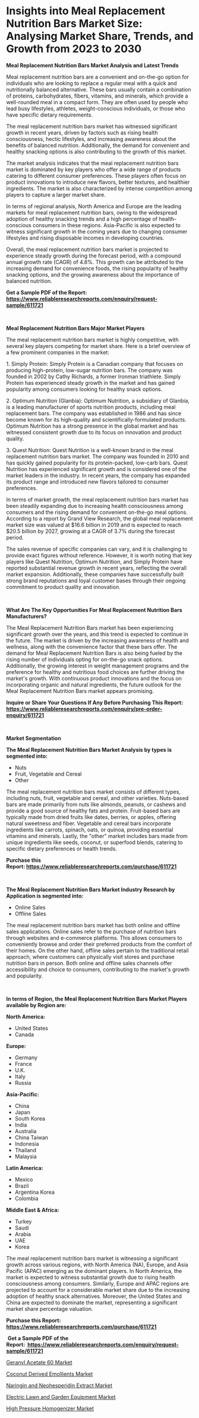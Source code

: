 <p><h1>Insights into Meal Replacement Nutrition Bars Market Size: Analysing Market Share, Trends, and Growth from 2023 to 2030</h1></p><p><strong>Meal Replacement Nutrition Bars Market Analysis and Latest Trends</strong></p>
<p><p>Meal replacement nutrition bars are a convenient and on-the-go option for individuals who are looking to replace a regular meal with a quick and nutritionally balanced alternative. These bars usually contain a combination of proteins, carbohydrates, fibers, vitamins, and minerals, which provide a well-rounded meal in a compact form. They are often used by people who lead busy lifestyles, athletes, weight-conscious individuals, or those who have specific dietary requirements.</p><p>The meal replacement nutrition bars market has witnessed significant growth in recent years, driven by factors such as rising health consciousness, hectic lifestyles, and increasing awareness about the benefits of balanced nutrition. Additionally, the demand for convenient and healthy snacking options is also contributing to the growth of this market. </p><p>The market analysis indicates that the meal replacement nutrition bars market is dominated by key players who offer a wide range of products catering to different consumer preferences. These players often focus on product innovations to introduce new flavors, better textures, and healthier ingredients. The market is also characterized by intense competition among players to capture a larger market share.</p><p>In terms of regional analysis, North America and Europe are the leading markets for meal replacement nutrition bars, owing to the widespread adoption of healthy snacking trends and a high percentage of health-conscious consumers in these regions. Asia-Pacific is also expected to witness significant growth in the coming years due to changing consumer lifestyles and rising disposable incomes in developing countries.</p><p>Overall, the meal replacement nutrition bars market is projected to experience steady growth during the forecast period, with a compound annual growth rate (CAGR) of 4.8%. This growth can be attributed to the increasing demand for convenience foods, the rising popularity of healthy snacking options, and the growing awareness about the importance of balanced nutrition.</p></p>
<p><strong>Get a Sample PDF of the Report:&nbsp; <a href="https://www.reliableresearchreports.com/enquiry/request-sample/611721">https://www.reliableresearchreports.com/enquiry/request-sample/611721</a></strong></p>
<p>&nbsp;</p>
<p><strong>Meal Replacement Nutrition Bars Major Market Players</strong></p>
<p><p>The meal replacement nutrition bars market is highly competitive, with several key players competing for market share. Here is a brief overview of a few prominent companies in the market:</p><p>1. Simply Protein: Simply Protein is a Canadian company that focuses on producing high-protein, low-sugar nutrition bars. The company was founded in 2002 by Cathy Richards, a former Ironman triathlete. Simply Protein has experienced steady growth in the market and has gained popularity among consumers looking for healthy snack options.</p><p>2. Optimum Nutrition (Glanbia): Optimum Nutrition, a subsidiary of Glanbia, is a leading manufacturer of sports nutrition products, including meal replacement bars. The company was established in 1986 and has since become known for its high-quality and scientifically-formulated products. Optimum Nutrition has a strong presence in the global market and has witnessed consistent growth due to its focus on innovation and product quality.</p><p>3. Quest Nutrition: Quest Nutrition is a well-known brand in the meal replacement nutrition bars market. The company was founded in 2010 and has quickly gained popularity for its protein-packed, low-carb bars. Quest Nutrition has experienced significant growth and is considered one of the market leaders in the industry. In recent years, the company has expanded its product range and introduced new flavors tailored to consumer preferences.</p><p>In terms of market growth, the meal replacement nutrition bars market has been steadily expanding due to increasing health consciousness among consumers and the rising demand for convenient on-the-go meal options. According to a report by Grand View Research, the global meal replacement market size was valued at $16.6 billion in 2019 and is expected to reach $20.5 billion by 2027, growing at a CAGR of 3.7% during the forecast period.</p><p>The sales revenue of specific companies can vary, and it is challenging to provide exact figures without reference. However, it is worth noting that key players like Quest Nutrition, Optimum Nutrition, and Simply Protein have reported substantial revenue growth in recent years, reflecting the overall market expansion. Additionally, these companies have successfully built strong brand reputations and loyal customer bases through their ongoing commitment to product quality and innovation.</p></p>
<p>&nbsp;</p>
<p><strong>What Are The Key Opportunities For Meal Replacement Nutrition Bars Manufacturers?</strong></p>
<p><p>The Meal Replacement Nutrition Bars market has been experiencing significant growth over the years, and this trend is expected to continue in the future. The market is driven by the increasing awareness of health and wellness, along with the convenience factor that these bars offer. The demand for Meal Replacement Nutrition Bars is also being fueled by the rising number of individuals opting for on-the-go snack options. Additionally, the growing interest in weight management programs and the preference for healthy and nutritious food choices are further driving the market's growth. With continuous product innovations and the focus on incorporating organic and natural ingredients, the future outlook for the Meal Replacement Nutrition Bars market appears promising.</p></p>
<p><strong>Inquire or Share Your Questions If Any Before Purchasing This Report: <a href="https://www.reliableresearchreports.com/enquiry/pre-order-enquiry/611721">https://www.reliableresearchreports.com/enquiry/pre-order-enquiry/611721</a></strong></p>
<p>&nbsp;</p>
<p><strong>Market Segmentation</strong></p>
<p><strong>The Meal Replacement Nutrition Bars Market Analysis by types is segmented into:</strong></p>
<p><ul><li>Nuts</li><li>Fruit, Vegetable and Cereal</li><li>Other</li></ul></p>
<p><p>The meal replacement nutrition bars market consists of different types, including nuts, fruit, vegetable and cereal, and other varieties. Nuts-based bars are made primarily from nuts like almonds, peanuts, or cashews and provide a good source of healthy fats and protein. Fruit-based bars are typically made from dried fruits like dates, berries, or apples, offering natural sweetness and fiber. Vegetable and cereal bars incorporate ingredients like carrots, spinach, oats, or quinoa, providing essential vitamins and minerals. Lastly, the "other" market includes bars made from unique ingredients like seeds, coconut, or superfood blends, catering to specific dietary preferences or health trends.</p></p>
<p><strong>Purchase this Report:&nbsp;<a href="https://www.reliableresearchreports.com/purchase/611721">https://www.reliableresearchreports.com/purchase/611721</a></strong></p>
<p>&nbsp;</p>
<p><strong>The Meal Replacement Nutrition Bars Market Industry Research by Application is segmented into:</strong></p>
<p><ul><li>Online Sales</li><li>Offline Sales</li></ul></p>
<p><p>The meal replacement nutrition bars market has both online and offline sales applications. Online sales refer to the purchase of nutrition bars through websites and e-commerce platforms. This allows consumers to conveniently browse and order their preferred products from the comfort of their homes. On the other hand, offline sales pertain to the traditional retail approach, where customers can physically visit stores and purchase nutrition bars in person. Both online and offline sales channels offer accessibility and choice to consumers, contributing to the market's growth and popularity.</p></p>
<p>&nbsp;</p>
<p><strong>In terms of Region, the Meal Replacement Nutrition Bars Market Players available by Region are:</strong></p>
<p>
    <p> <strong> North America: </strong>
        <ul>
            <li>United States</li>
            <li>Canada</li>
        </ul>
        </p> 
    <p> <strong> Europe: </strong>
        <ul>
            <li>Germany</li>
            <li>France</li>
            <li>U.K.</li>
            <li>Italy</li>
            <li>Russia</li>
        </ul>
        </p> 
    <p> <strong> Asia-Pacific: </strong>
        <ul>
            <li>China</li>
            <li>Japan</li>
            <li>South Korea</li>
            <li>India</li>
            <li>Australia</li>
            <li>China Taiwan</li>
            <li>Indonesia</li>
            <li>Thailand</li>
            <li>Malaysia</li>
        </ul>
        </p> 
    <p> <strong> Latin America: </strong>
        <ul>
            <li>Mexico</li>
            <li>Brazil</li>
            <li>Argentina Korea</li>
            <li>Colombia</li>
        </ul>
        </p> 
    <p> <strong> Middle East & Africa: </strong>
        <ul>
            <li>Turkey</li>
            <li>Saudi</li>
            <li>Arabia</li>
            <li>UAE</li>
            <li>Korea</li>
        </ul>
    </p>
    </p>
<p><p>The meal replacement nutrition bars market is witnessing a significant growth across various regions, with North America (NA), Europe, and Asia Pacific (APAC) emerging as the dominant players. In North America, the market is expected to witness substantial growth due to rising health consciousness among consumers. Similarly, Europe and APAC regions are projected to account for a considerable market share due to the increasing adoption of healthy snack alternatives. Moreover, the United States and China are expected to dominate the market, representing a significant market share percentage valuation.</p></p>
<p><strong>Purchase this Report: <a href="https://www.reliableresearchreports.com/purchase/611721">https://www.reliableresearchreports.com/purchase/611721</a></strong></p>
<p>&nbsp;<strong>Get a Sample PDF of the Report:&nbsp;&nbsp;<a href="https://www.reliableresearchreports.com/enquiry/request-sample/611721">https://www.reliableresearchreports.com/enquiry/request-sample/611721</a></strong></p>
<p><strong></strong></p>
<p><p><a href="https://www.linkedin.com/pulse/geranyl-acetate-60-market-size-share-global-analysis-report-2023/">Geranyl Acetate 60 Market</a></p><p><a href="https://www.linkedin.com/pulse/coconut-derived-emollients-market-insights-players-forecast/">Coconut Derived Emollients Market</a></p><p><a href="https://www.linkedin.com/pulse/naringin-neohesperidin-extract-market-insights-players-forecast/">Naringin and Neohesperidin Extract Market</a></p><p><a href="https://medium.com/@ginawindler1965/electric-lawn-and-garden-equipment-market-size-growth-forecast-2023-2030-bb68b47ca3c9">Electric Lawn and Garden Equipment Market</a></p><p><a href="https://medium.com/@emmyrolfson8689/high-pressure-homogenizer-market-size-growth-forecast-2023-2030-02488bc64dd8">High Pressure Homogenizer Market</a></p></p>